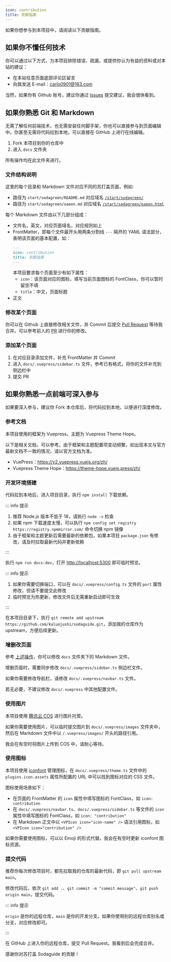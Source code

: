 ```yaml
---
icon: contribution
title: 贡献指南
---
```


如果你想参与到本项目中，请阅读以下贡献指南。

## 如果你不懂任何技术

你可以通过以下方式，为本项目排除错误、疏漏，或提供你认为有益的资料或对本站的建议：

- 在本站任意页面底部评论区留言
- 向我发送 E-mail：[carlo0901@163.com](mailto:carlo0901@163.com)

当然，如果你有 Github 账号，建议你通过 [Issues](https://github.com/kaluojushi/sodaguide/issues) 提交建议，我会很快看到。

## 如果你熟悉 Git 和 Markdown

无需了解任何前端技术，也无需安装任何脚手架，你也可以直接参与到页面编辑中。你甚至无需将代码拉到本地，可以直接在 GitHub 上进行在线编辑。

1. Fork 本项目到你的仓库中
2. 进入 `docs` 文件夹

所有操作均在此文件夹进行。

### 文件结构说明

这里的每个目录和 Markdown 文件对应不同的苏打盖页面，例如:

- 路径为 `start/sodagreen/README.md` 对应域名 [`/start/sodagreen/`](/start/sodagreen/)
- 路径为 `start/sodagreen/oaeen.md` 对应域名 [`/start/sodagreen/oaeen.html`](/start/sodagreen/oaeen.html)

每个 Markdown 文件由以下几部分组成：

- 文件名，英文，对应页面域名，对应规则如上
- FrontMatter，即每个文件最开头用两条分割线 `---` 隔开的 YAML 语法部分，表明该页面的基本配置，如：
  ```markdown
  ---
  icon: contribution
  title: 贡献指南
  ---
  ```
  本项目要求每个页面至少有如下属性：
  - `icon`：该页面对应的图标，填写当前页面图标的 FontClass，你可以暂时留空不填
  - `title`：中文，页面标题
- 正文

### 修改某个页面

你可以在 Github 上直接修改相关文件，并 Commit 后提交 [Pull Request](https://github.com/kaluojushi/sodaguide/pulls) 等待我合并。可以参考前人的 [PR](https://github.com/kaluojushi/sodaguide/pulls?q=is%3Apr+is%3Aclosed) 进行你的修改。

### 添加某个页面

1. 在对应目录添加文件，补充 FrontMatter 并 Commit
2. 进入 `docs/.vuepress/sidebar.ts` 文件，参考已有格式，将你的文件补充到侧边栏中
3. 提交 PR

## 如果你熟悉一点前端可深入参与

如果要深入参与，建议你 Fork 本仓库后，将代码拉到本地，以便进行深度修改。

### 参考文档

本项目使用的框架为 Vuepress，主题为 Vuepress Theme Hope。

以下是相关文档，可以参考。由于框架和主题配置项变动频繁，如出现本文与官方最新文档不一致的情况，请以官方文档为准。

- VuePress：<https://v2.vuepress.vuejs.org/zh/>
- Vuepress Theme Hope：<https://theme-hope.vuejs.press/zh/>

### 开发环境搭建

代码拉到本地后，进入项目目录，执行 `npm install` 下载依赖。

::: info 提示

1. 推荐 Node.js 版本不低于 18，请执行 `node -v` 检查
2. 如果 npm 下载速度太慢，可以执行 `npm config set registry https://registry.npmmirror.com/` 命令切换 npm 镜像
3. 由于框架和主题更新后需要最新的依赖包，如果本项目 `package.json` 有修改，请及时拉取最新代码并更新依赖

:::

执行 `npm run docs:dev`，打开 <http://localhost:5300> 即可临时预览。

::: info 提示

1. 如果你需要切换端口，可以在 `docs/.vuepress/config.ts` 文件的 `port` 属性修改，但请不要提交此修改
2. 临时预览为热更新，修改文件后无需重新启动即可生效

:::

在本项目目录下，执行 `git remote add upstream https://github.com/kaluojushi/sodaguide.git`，添加我的仓库作为 upstream，方便后续更新。

### 增删改页面

参考 [上述操作](#如果你熟悉-git-和-markdown)，你可以修改 `docs` 文件夹下的 Markdown 文件。

增删页面时，需要同步修改 `docs/.vuepress/sidebar.ts` 侧边栏文件。

如果你需要修改导航栏，请修改 `docs/.vuepress/navbar.ts` 文件。

若无必要，不建议修改 `docs/.vuepress` 中其他配置文件。

### 使用图片

本项目使用 [腾讯云 COS](https://cloud.tencent.com/product/cos) 进行图片托管。

如果你需要使用图片，可以临时提交图片到 `docs/.vuepress/images` 文件夹中，然后在 Markdown 文件中以 `/.vuepress/images/` 开头的路径引用。

我会在有空时将图片上传到 COS 中，请耐心等待。

### 使用图标

本项目使用 [iconfont](https://www.iconfont.cn/) 管理图标，在 `docs/.vuepress/theme.ts` 文件中的 `plugins.icon.assets` 属性所配置的 URL 中可以找到图标对应的 CSS 文件。

图标使用场景如下：

- 在页面的 FrontMatter 的 `icon` 属性中填写图标的 FontClass，如 `icon: contribution`
- 在 `docs/.vuepress/navbar.ts`、`docs/.vuepress/sidebar.ts` 等文件的 `icon` 属性中填写图标的 FontClass，如 `icon: "contribution"`
- 在 Markdown 正文中以 `<VPIcon icon="icon-name" />` 语法引用图标，如 `<VPIcon icon="contribution" />` <VPIcon icon="contribution" />

如果你需要使用图标，可以以 Emoji 的形式代替。我会在有空时更新 iconfont 图标资源。

### 提交代码

推荐你每次修改项目时，都先拉取我的仓库的最新代码，即 `git pull upstream main`。

修改代码后，依次 `git add .`、`git commit -m "commit message"`、`git push origin main`，提交代码。

::: info 提示

`origin` 是你的远程仓库，`main` 是你的开发分支。如果你使用别的远程仓库别名或分支，对应修改即可。

:::

在 GitHub 上进入你的远程仓库，提交 Pull Request。我看到后会完成合并。

感谢你对苏打盖 Sodaguide 的贡献！